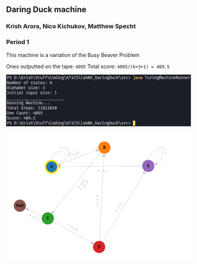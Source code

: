 ## Daring Duck machine
### Krish Arora, Nico Kichukov, Matthew Specht
### Period 1

This machine is a variation of the Busy Beaver Problem

Ones outputted on the tape: `4095`
Total score: `4095/(6+3+1) = 409.5`

![output](output.jpg)

![diagram](diagram.png)
